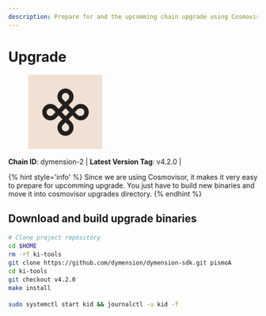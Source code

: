 ```yaml
---
description: Prepare for and the upcomming chain upgrade using Cosmovisor.
---
```


# Upgrade

<figure><img src="https://github.com/takeshi-val/Logo/raw/main/dymension.png" width="150" alt=""><figcaption></figcaption></figure>

**Chain ID**: dymension-2 | **Latest Version Tag**: v4.2.0 | 

{% hint style='info' %}
Since we are using Cosmovisor, it makes it very easy to prepare for upcomming upgrade.
You just have to build new binaries and move it into cosmovisor upgrades directory.
{% endhint %}

## Download and build upgrade binaries

```bash
# Clone project repository
cd $HOME
rm -rf ki-tools
git clone https://github.com/dymension/dymension-sdk.git pismoA
cd ki-tools
git checkout v4.2.0
make install

sudo systemctl start kid && journalctl -u kid -f 
